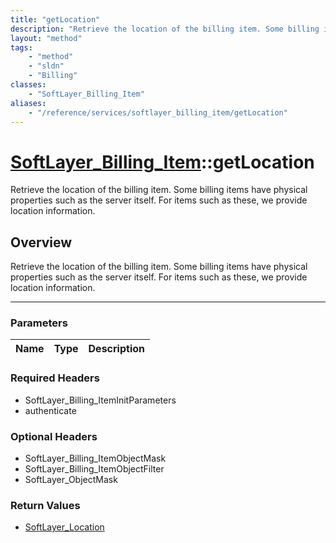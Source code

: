 ```yaml
---
title: "getLocation"
description: "Retrieve the location of the billing item. Some billing items have physical properties such as the server itself. For it... "
layout: "method"
tags:
    - "method"
    - "sldn"
    - "Billing"
classes:
    - "SoftLayer_Billing_Item"
aliases:
    - "/reference/services/softlayer_billing_item/getLocation"
---
```

# [SoftLayer_Billing_Item](/reference/services/SoftLayer_Billing_Item)::getLocation


Retrieve the location of the billing item. Some billing items have physical properties such as the server itself. For items such as these, we provide location information.


## Overview 
Retrieve the location of the billing item. Some billing items have physical properties such as the server itself. For items such as these, we provide location information.

-----

### Parameters 
|Name | Type | Description |
| --- | --- | --- |


### Required Headers
* SoftLayer_Billing_ItemInitParameters
* authenticate


### Optional Headers
* SoftLayer_Billing_ItemObjectMask
* SoftLayer_Billing_ItemObjectFilter
* SoftLayer_ObjectMask

### Return Values
* <a href='/reference/datatypes/SoftLayer_Location'>SoftLayer_Location </a>




